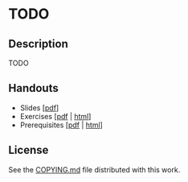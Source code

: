 # TODO

## Description
TODO

## Handouts

* Slides [[pdf](todo)]
* Exercises [[pdf](todo) | [html](todo)]
* Prerequisites [[pdf](todo) | [html](todo)]

## License
See the [COPYING.md](COPYING.md) file distributed with this work.

